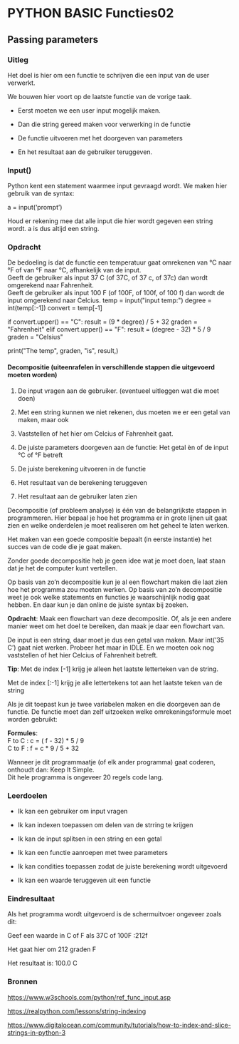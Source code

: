 # PYTHON BASIC Functies02

## Passing parameters

### Uitleg

Het doel is hier om een functie te schrijven die een input van de user
verwerkt.

We bouwen hier voort op de laatste functie van de vorige taak.

- Eerst moeten we een user input mogelijk maken.

- Dan die string gereed maken voor verwerking in de functie

- De functie uitvoeren met het doorgeven van parameters

- En het resultaat aan de gebruiker teruggeven.

### Input()

Python kent een statement waarmee input gevraagd wordt. We maken hier gebruik
van de syntax:

a = input(‘prompt’)

Houd er rekening mee dat alle input die hier wordt gegeven een string wordt. a
is dus altijd een string.

### Opdracht

De bedoeling is dat de functie een temperatuur gaat omrekenen van °C naar °F of
van °F naar °C, afhankelijk van de input.  
Geeft de gebruiker als input 37 C (of
37C, of 37 c, of 37c) dan wordt omgerekend naar Fahrenheit.  
Geeft de gebruiker als input 100 F (of 100F, of 100f, of 100 f) dan wordt de
input omgerekend naar Celcius.
temp = input("input temp:")
degree = int(temp[:-1])
convert = temp[-1]

if convert.upper() == "C":
  result = (9 * degree) / 5 + 32
  graden = "Fahrenheit"
elif convert.upper() == "F":
  result = (degree - 32) * 5 / 9
  graden = "Celsius"

print("The temp", graden, "is", result,)


#### Decompositie (uiteenrafelen in verschillende stappen die uitgevoerd moeten worden)

1. De input vragen aan de gebruiker. (eventueel uitleggen wat die moet doen)

2. Met een string kunnen we niet rekenen, dus moeten we er een getal van maken,
    maar ook

3. Vaststellen of het hier om Celcius of Fahrenheit gaat.

4. De juiste parameters doorgeven aan de functie: Het getal èn of de input °C
    of °F betreft

5. De juiste berekening uitvoeren in de functie

6. Het resultaat van de berekening teruggeven

7. Het resultaat aan de gebruiker laten zien

Decompositie (of probleem analyse) is één van de belangrijkste stappen in
programmeren. Hier bepaal je hoe het programma er in grote lijnen uit gaat
zien en welke onderdelen je moet realiseren om het geheel te laten werken.

Het maken van een goede compositie bepaalt (in eerste instantie) het succes
van de code die je gaat maken.

Zonder goede decompositie heb je geen idee wat je moet doen, laat staan dat
je het de computer kunt vertellen.

Op basis van zo’n decompositie kun je al een flowchart maken die laat zien
hoe het programma zou moeten werken. Op basis van zo’n decompositie weet je
ook welke statements en functies je waarschijnlijk nodig gaat hebben. En
daar kun je dan online de juiste syntax bij zoeken.

**Opdracht**: Maak een flowchart van deze decompositie. Of, als je een
andere manier weet om het doel te bereiken, dan maak je daar een flowchart
van.

De input is een string, daar moet je dus een getal van maken. Maar int(’35
C’) gaat niet werken. Probeer het maar in IDLE. En we moeten ook nog
vaststellen of het hier Celcius of Fahrenheit betreft.

**Tip**: Met de index [-1] krijg je alleen het laatste letterteken van de
string.

Met de index [:-1] krijg je alle lettertekens tot aan het laatste teken van
de string

Als je dit toepast kun je twee variabelen maken en die doorgeven aan de
functie. De functie moet dan zelf uitzoeken welke omrekeningsformule moet
worden gebruikt:

**Formules**:  
F to C : c = ( f - 32) \* 5 / 9  
C to F : f = c * 9 / 5  + 32

Wanneer je dit programmaatje (of elk ander programma) gaat coderen, onthoudt
dan: Keep It Simple.  
Dit hele programma is ongeveer 20 regels code lang.

### Leerdoelen

- Ik kan een gebruiker om input vragen

- Ik kan indexen toepassen om delen van de strring te krijgen

- Ik kan de input splitsen in een string en een getal

- Ik kan een functie aanroepen met twee parameters

- Ik kan condities toepassen zodat de juiste berekening wordt uitgevoerd

- Ik kan een waarde teruggeven uit een functie

### Eindresultaat

Als het programma wordt uitgevoerd is de schermuitvoer ongeveer zoals dit:

Geef een waarde in C of F als 37C of 100F :212f

Het gaat hier om 212 graden F

Het resultaat is: 100.0 C

### Bronnen

<https://www.w3schools.com/python/ref_func_input.asp>

<https://realpython.com/lessons/string-indexing>

<https://www.digitalocean.com/community/tutorials/how-to-index-and-slice-strings-in-python-3>
